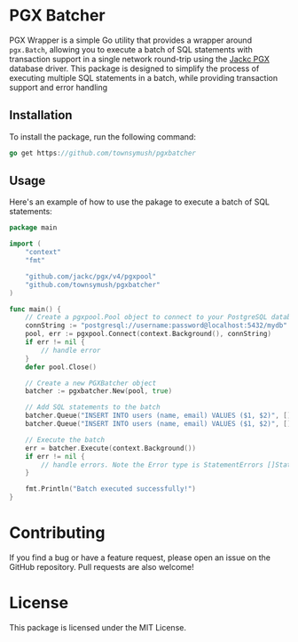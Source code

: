 # PGX Batcher

PGX Wrapper is a simple Go utility that provides a wrapper around `pgx.Batch`, allowing you to execute a batch of SQL statements with transaction support in a single network round-trip using the [Jackc PGX](https://github.com/jackc/pgx) database driver. This package is designed to simplify the process of executing multiple SQL statements in a batch, while providing transaction support and error handling

## Installation

To install the package, run the following command:

```go
go get https://github.com/townsymush/pgxbatcher
```

## Usage

Here's an example of how to use the pakage to execute a batch of SQL statements:

```go
package main

import (
    "context"
    "fmt"

    "github.com/jackc/pgx/v4/pgxpool"
    "github.com/townsymush/pgxbatcher"
)

func main() {
    // Create a pgxpool.Pool object to connect to your PostgreSQL database
    connString := "postgresql://username:password@localhost:5432/mydb"
    pool, err := pgxpool.Connect(context.Background(), connString)
    if err != nil {
        // handle error
    }
    defer pool.Close()

    // Create a new PGXBatcher object
    batcher := pgxbatcher.New(pool, true)

    // Add SQL statements to the batch
    batcher.Queue("INSERT INTO users (name, email) VALUES ($1, $2)", []interface{}{"Alice", "alice@example.com"})
    batcher.Queue("INSERT INTO users (name, email) VALUES ($1, $2)", []interface{}{"Bob", "bob@example.com"})

    // Execute the batch
    err = batcher.Execute(context.Background())
    if err != nil {
        // handle errors. Note the Error type is StatementErrors []StatementError which will return all errors a string with the sql statement if required
    }

    fmt.Println("Batch executed successfully!")
}
```

# Contributing
If you find a bug or have a feature request, please open an issue on the GitHub repository. Pull requests are also welcome!

# License

This package is licensed under the MIT License.